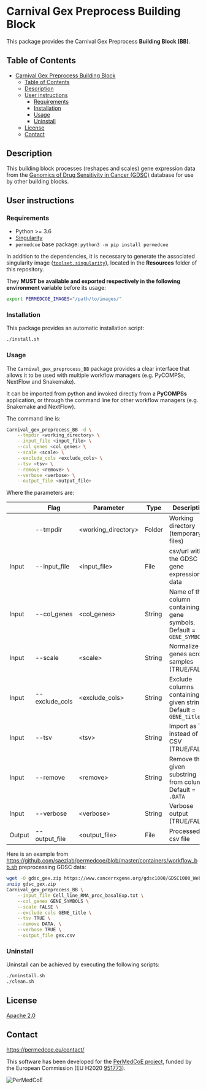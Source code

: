 # Carnival Gex Preprocess Building Block

This package provides the Carnival Gex Preprocess **Building Block (BB)**.

## Table of Contents

- [Carnival Gex Preprocess Building Block](#carnival-gex-preprocess-building-block)
  - [Table of Contents](#table-of-contents)
  - [Description](#description)
  - [User instructions](#user-instructions)
    - [Requirements](#requirements)
    - [Installation](#installation)
    - [Usage](#usage)
    - [Uninstall](#uninstall)
  - [License](#license)
  - [Contact](#contact)

## Description

This building block processes (reshapes and scales) gene expression data from the [Genomics of Drug Sensitivity in Cancer (GDSC)](https://www.cancerrxgene.org/) database for use by other building blocks.

## User instructions

### Requirements

- Python >= 3.6
- [Singularity](https://singularity.lbl.gov/docs-installation)
- `permedcoe` base package: `python3 -m pip install permedcoe`

In addition to the dependencies, it is necessary to generate the associated
singularity image ([`toolset.singularity`](../Resources/images/toolset.singularity)),
located in the **Resources** folder of this repository.

They **MUST be available and exported respectively in the following environment variable**
before its usage:

```bash
export PERMEDCOE_IMAGES="/path/to/images/"
```

### Installation

This package provides an automatic installation script:

```bash
./install.sh
```

### Usage

The `Carnival_gex_preprocess_BB` package provides a clear interface that allows
it to be used with multiple workflow managers (e.g. PyCOMPSs, NextFlow and
Snakemake).

It can be imported from python and invoked directly from a **PyCOMPSs**
application, or through the command line for other workflow managers
(e.g. Snakemake and NextFlow).

The command line is:

```bash
Carnival_gex_preprocess_BB -d \
    --tmpdir <working_directory> \
    --input_file <input_file> \
    --col_genes <col_genes> \
    --scale <scale> \
    --exclude_cols <exclude_cols> \
    --tsv <tsv> \
    --remove <remove> \
    --verbose <verbose> \
    --output_file <output_file>
```

Where the parameters are:

|        | Flag                | Parameter            | Type   | Description                                                              |
|--------|---------------------|----------------------|--------|--------------------------------------------------------------------------|
|        | --tmpdir            | \<working_directory> | Folder | Working directory (temporary files)                                      |
| Input  | --input_file        | \<input_file>        | File   | csv/url with the GDSC gene expression data                               |
| Input  | --col_genes         | \<col_genes>         | String | Name of the column containing the gene symbols. Default = `GENE_SYMBOLS` |
| Input  | --scale             | \<scale>             | String | Normalize genes across samples (TRUE/FALSE)                              |
| Input  | --exclude_cols      | \<exclude_cols>      | String | Exclude columns containing the given string. Default = `GENE_title`      |
| Input  | --tsv               | \<tsv>               | String | Import as TSV instead of CSV (TRUE/FALSE)                                |
| Input  | --remove            | \<remove>            | String | Remove the given substring from columns. Default = `.DATA`               |
| Input  | --verbose           | \<verbose>           | String | Verbose output (TRUE/FALSE)                                              |
| Output | --output_file       | \<output_file>       | File   | Processed csv file                                                       |

Here is an example from https://github.com/saezlab/permedcoe/blob/master/containers/workflow_bb.sh preprocessing GDSC data:

```bash
wget -O gdsc_gex.zip https://www.cancerrxgene.org/gdsc1000/GDSC1000_WebResources/Data/preprocessed/Cell_line_RMA_proc_basalExp.txt.zip
unzip gdsc_gex.zip
Carnival_gex_preprocess_BB \
    --input_file Cell_line_RMA_proc_basalExp.txt \
    --col_genes GENE_SYMBOLS \
    --scale FALSE \
    --exclude_cols GENE_title \
    --tsv TRUE \
    --remove DATA. \
    --verbose TRUE \
    --output_file gex.csv
```

### Uninstall

Uninstall can be achieved by executing the following scripts:

```bash
./uninstall.sh
./clean.sh
```

## License

[Apache 2.0](https://www.apache.org/licenses/LICENSE-2.0)

## Contact

<https://permedcoe.eu/contact/>

This software has been developed for the [PerMedCoE project](https://permedcoe.eu/), funded by the European Commission (EU H2020 [951773](https://cordis.europa.eu/project/id/951773)).

![](https://permedcoe.eu/wp-content/uploads/2020/11/logo_1.png "PerMedCoE")
